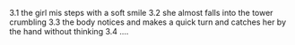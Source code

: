 3.1
the girl mis steps with a soft smile
3.2
she almost falls into the tower crumbling
3.3
the body notices and makes a quick turn and catches her by the hand without thinking
3.4
....
